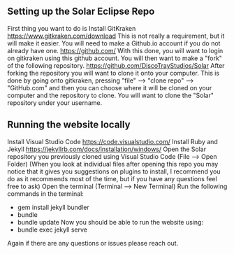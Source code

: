 ## Setting up the Solar Eclipse Repo

First thing you want to do is Install GitKraken
https://www.gitkraken.com/download
This is not really a requirement, but it will make it easier. You will need to make a Github.io account if you do not already have one.
https://github.com/
With this done, you will want to login on gitkraken using this github account.
You will then want to make a "fork" of the following repository.
https://github.com/DiscoTrayStudios/Solar
After forking the repository you will want to clone it onto your computer. This is done by going onto gitkraken, pressing "file" --> "clone repo" --> "GitHub.com" and then you can choose where it will be cloned on your computer and the repository to clone. You will want to clone the "Solar" repository under your username.

## Running the website locally

Install Visual Studio Code
https://code.visualstudio.com/
Install Ruby and Jekyll
https://jekyllrb.com/docs/installation/windows/
Open the Solar repository you previously cloned using Visual Studio Code (File --> Open Folder)
(When you look at individual files after opening this repo you may notice that it gives you suggestions on plugins to install, I recommend you do as it recommends most of the time, but if you have any questions feel free to ask)
Open the terminal (Terminal --> New Terminal)
Run the following commands in the terminal:

- gem install jekyll bundler
- bundle
- bundle update
Now you should be able to run the website using:
- bundle exec jekyll serve

Again if there are any questions or issues please reach out.
